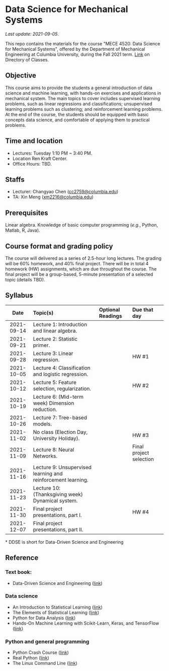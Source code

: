 # Data Science for Mechanical Systems
_Last update: 2021-09-05_.

This repo contains the materials for the course "MECE 4520: Data Science for Mechanical Systems", offered by the Department of Mechanical Engineering at Columbia University, during the Fall 2021 term. [Link](http://www.columbia.edu/cu/bulletin/uwb/#/cu/bulletin/uwb/subj/MECE/E4520-20213-001/) on Directory of Classes.

## Objective
This course aims to provide the students a general introduction of data science and machine learning, with hands-on exercises and applications in mechanical system. The main topics to cover includes supervised learning problems, such as linear regressions and classifications; unsupervised learning problems such as clustering; and reinforcement learning problems. At the end of the course, the students should be equipped with basic concepts data science, and comfortable of applying them to practical problems.

## Time and location
* Lectures: Tuesday 1:10 PM ~ 3:40 PM.
* Location Ren Kraft Center.
* Office Hours: TBD.

## Staffs
* Lecturer: Changyao Chen (cc2759@columbia.edu)
* TA: Xin Meng (xm2216@columbia.edu)

## Prerequisites
Linear algebra. Knowledge of basic computer programming (_e.g._, Python, Matlab, R, Java).

## Course format and grading policy
The course will delivered as a series of 2.5-hour long lectures. The grading will be 60% homework, and 40% final project. There will be in total 4 homework (HW) assignments, which are due throughout the course. The final project will be a group-based, 5-minute presentation of a selected topic (details TBD).

## Syllabus
|  **Date**  | **Topic(s)**                                                 | **Optional Readings** | **Due that day**        |
| :--------: | :----------------------------------------------------------- | :-------------------- | :---------------------- |
| 2021-09-14 | Lecture 1: Introduction and linear algebra.                  |                       |                         |
| 2021-09-21 | Lecture 2: Statistic primer.                                 |
| 2021-09-28 | Lecture 3: Linear regression.                                |                       | HW #1                   |
| 2021-10-05 | Lecture 4: Classification and logistic regression.           |
| 2021-10-12 | Lecture 5: Feature selection, regularization.                |                       | HW #2                   |
| 2021-10-19 | Lecture 6: (Mid-term week) Dimension reduction.              |                       |                         |
| 2021-10-26 | Lecture 7: Tree-based models.                                |
| 2021-11-02 | No class (Election Day, University Holiday).                 |                       | HW #3                   |
| 2021-11-09 | Lecture 8: Neural Networks.                                  |                       | Final project selection |
| 2021-11-16 | Lecture 9: Unsupervised learning and reinforcement learning. |
| 2021-11-23 | Lecture 10: (Thanksgiving week) Dynamical system.            |                       |                         |
| 2021-11-30 | Final project presentations, part I.                         |                       | HW #4                   |
| 2021-12-07 | Final project presentations, part II.                        |

\* DDSE is short for Data-Driven Science and Engineering

## Reference
### Text book:
* Data-Driven Science and Engineering ([link](http://www.databookuw.com/))
### Data science
* An Introduction to Statistical Learning ([link](https://www.statlearning.com/))
* The Elements of
Statistical Learning ([link](https://web.stanford.edu/~hastie/ElemStatLearn/))
* Python for Data Analysis ([link](https://www.oreilly.com/library/view/python-for-data/9781449323592/))
* Hands-On Machine Learning with Scikit-Learn, Keras, and TensorFlow ([link](https://www.oreilly.com/library/view/hands-on-machine-learning/9781492032632/))
### Python and general programming
* Python Crash Course ([link](https://nostarch.com/pythoncrashcourse2e))
* Real Python ([link](https://realpython.com/))
* The Linux Command Line ([link](https://linuxcommand.org/tlcl.php))


